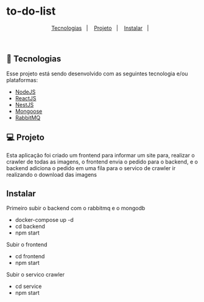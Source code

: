 # to-do-list
<meta charset="utf-8">


<p align="center">
  <a href="#rocket-tecnologias">Tecnologias</a>&nbsp;&nbsp;&nbsp;|&nbsp;&nbsp;&nbsp;
  <a href="#-projeto">Projeto</a>&nbsp;&nbsp;&nbsp;|&nbsp;&nbsp;&nbsp;
  <a href="#instalar">Instalar</a>&nbsp;&nbsp;&nbsp;|&nbsp;&nbsp;&nbsp;
</p>

<br>

## :rocket: Tecnologias

Esse projeto está sendo desenvolvido com as seguintes tecnologia e/ou plataformas:

- [NodeJS](https://nodejs.org/en/)
- [ReactJS](https://pt-br.reactjs.org/)
- [NestJS](https://docs.nestjs.com/)
- [Mongoose](https://mongoosejs.com/)
- [RabbitMQ](https://www.rabbitmq.com/)


## 💻 Projeto

Esta aplicação foi criado um frontend para informar um site para, realizar o crawler de todas as imagens,
o frontend envia o pedido para o backend, e o backend adiciona o pedido em uma fila para o servico de crawler
ir realizando o download das imagens


## Instalar

Primeiro subir o backend com o rabbitmq e o mongodb
- docker-compose up -d
- cd backend 
- npm start

Subir o frontend
- cd frontend
- npm start

Subir o servico crawler
- cd service
- npm start